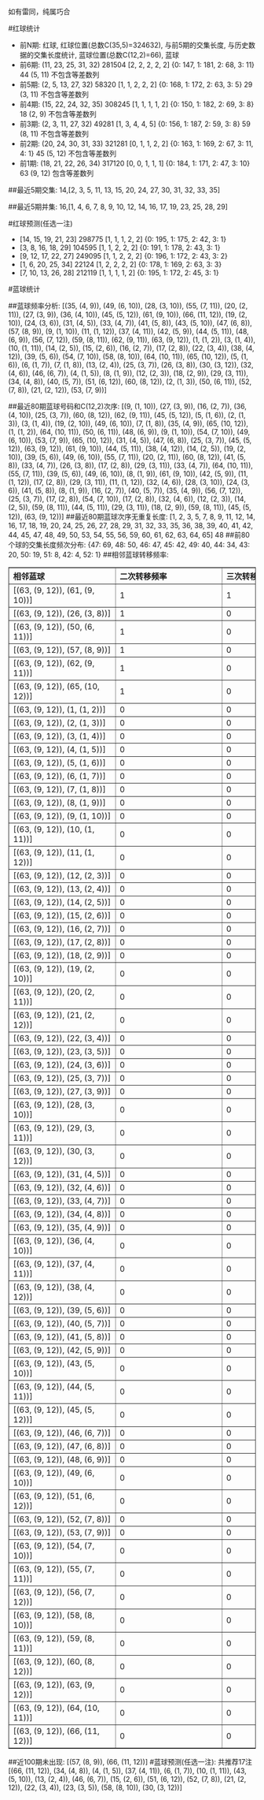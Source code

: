 <!-- 
.. title: 大乐透10013期(2010-01-30)数据分析报告
.. slug: dlott-10013-2010-01-30-report
.. date: 2010-01-31 08:00:00 UTC+08:00
.. tags: Lottery
.. link: 
.. description: 
.. type: text
-->

如有雷同，纯属巧合

<!-- TEASER_END-->

#红球统计

- 前N期: 红球, 红球位置(总数C(35,5)=324632), 与前5期的交集长度, 与历史数据的交集长度统计, 蓝球位置(总数C(12,2)=66), 蓝球
- 前6期: (11, 23, 25, 31, 32) 281504 [2, 2, 2, 2, 2] {0: 147, 1: 181, 2: 68, 3: 11} 44 (5, 11) 不包含等差数列
- 前5期: (2, 5, 13, 27, 32) 58320 [1, 1, 2, 2, 2] {0: 168, 1: 172, 2: 63, 3: 5} 29 (3, 11) 不包含等差数列
- 前4期: (15, 22, 24, 32, 35) 308245 [1, 1, 1, 1, 2] {0: 150, 1: 182, 2: 69, 3: 8} 18 (2, 9) 不包含等差数列
- 前3期: (2, 3, 11, 27, 32) 49281 [1, 3, 4, 4, 5] {0: 156, 1: 187, 2: 59, 3: 8} 59 (8, 11) 不包含等差数列
- 前2期: (20, 24, 30, 31, 33) 321281 [0, 1, 1, 2, 2] {0: 163, 1: 169, 2: 67, 3: 11, 4: 1} 45 (5, 12) 不包含等差数列
- 前1期: (18, 21, 22, 26, 34) 317120 [0, 0, 1, 1, 1] {0: 184, 1: 171, 2: 47, 3: 10} 63 (9, 12) 包含等差数列

##最近5期交集:
14,[2, 3, 5, 11, 13, 15, 20, 24, 27, 30, 31, 32, 33, 35]

##最近5期并集:
16,[1, 4, 6, 7, 8, 9, 10, 12, 14, 16, 17, 19, 23, 25, 28, 29]

#红球预测(任选一注)

- [14, 15, 19, 21, 23] 298775 [1, 1, 1, 2, 2] {0: 195, 1: 175, 2: 42, 3: 1}
- [3, 8, 16, 18, 29] 104595 [1, 1, 2, 2, 2] {0: 191, 1: 178, 2: 43, 3: 1}
- [9, 12, 17, 22, 27] 249095 [1, 1, 2, 2, 2] {0: 196, 1: 172, 2: 43, 3: 2}
- [1, 6, 20, 25, 34] 22124 [1, 2, 2, 2, 2] {0: 178, 1: 169, 2: 63, 3: 3}
- [7, 10, 13, 26, 28] 212119 [1, 1, 1, 1, 2] {0: 195, 1: 172, 2: 45, 3: 1}

#蓝球统计

##蓝球频率分析:
[(35, (4, 9)), (49, (6, 10)), (28, (3, 10)), (55, (7, 11)), (20, (2, 11)), (27, (3, 9)), (36, (4, 10)), (45, (5, 12)), (61, (9, 10)), (66, (11, 12)), (19, (2, 10)), (24, (3, 6)), (31, (4, 5)), (33, (4, 7)), (41, (5, 8)), (43, (5, 10)), (47, (6, 8)), (57, (8, 9)), (9, (1, 10)), (11, (1, 12)), (37, (4, 11)), (42, (5, 9)), (44, (5, 11)), (48, (6, 9)), (56, (7, 12)), (59, (8, 11)), (62, (9, 11)), (63, (9, 12)), (1, (1, 2)), (3, (1, 4)), (10, (1, 11)), (14, (2, 5)), (15, (2, 6)), (16, (2, 7)), (17, (2, 8)), (22, (3, 4)), (38, (4, 12)), (39, (5, 6)), (54, (7, 10)), (58, (8, 10)), (64, (10, 11)), (65, (10, 12)), (5, (1, 6)), (6, (1, 7)), (7, (1, 8)), (13, (2, 4)), (25, (3, 7)), (26, (3, 8)), (30, (3, 12)), (32, (4, 6)), (46, (6, 7)), (4, (1, 5)), (8, (1, 9)), (12, (2, 3)), (18, (2, 9)), (29, (3, 11)), (34, (4, 8)), (40, (5, 7)), (51, (6, 12)), (60, (8, 12)), (2, (1, 3)), (50, (6, 11)), (52, (7, 8)), (21, (2, 12)), (53, (7, 9))]

##最近80期蓝球号码和C(12,2)次序:
[(9, (1, 10)), (27, (3, 9)), (16, (2, 7)), (36, (4, 10)), (25, (3, 7)), (60, (8, 12)), (62, (9, 11)), (45, (5, 12)), (5, (1, 6)), (2, (1, 3)), (3, (1, 4)), (19, (2, 10)), (49, (6, 10)), (7, (1, 8)), (35, (4, 9)), (65, (10, 12)), (1, (1, 2)), (64, (10, 11)), (50, (6, 11)), (48, (6, 9)), (9, (1, 10)), (54, (7, 10)), (49, (6, 10)), (53, (7, 9)), (65, (10, 12)), (31, (4, 5)), (47, (6, 8)), (25, (3, 7)), (45, (5, 12)), (63, (9, 12)), (61, (9, 10)), (44, (5, 11)), (38, (4, 12)), (14, (2, 5)), (19, (2, 10)), (39, (5, 6)), (49, (6, 10)), (55, (7, 11)), (20, (2, 11)), (60, (8, 12)), (41, (5, 8)), (33, (4, 7)), (26, (3, 8)), (17, (2, 8)), (29, (3, 11)), (33, (4, 7)), (64, (10, 11)), (55, (7, 11)), (39, (5, 6)), (49, (6, 10)), (8, (1, 9)), (61, (9, 10)), (42, (5, 9)), (11, (1, 12)), (17, (2, 8)), (29, (3, 11)), (11, (1, 12)), (32, (4, 6)), (28, (3, 10)), (24, (3, 6)), (41, (5, 8)), (8, (1, 9)), (16, (2, 7)), (40, (5, 7)), (35, (4, 9)), (56, (7, 12)), (25, (3, 7)), (17, (2, 8)), (54, (7, 10)), (17, (2, 8)), (32, (4, 6)), (12, (2, 3)), (14, (2, 5)), (59, (8, 11)), (44, (5, 11)), (29, (3, 11)), (18, (2, 9)), (59, (8, 11)), (45, (5, 12)), (63, (9, 12))]
##最近80期蓝球次序无重复长度:
[1, 2, 3, 5, 7, 8, 9, 11, 12, 14, 16, 17, 18, 19, 20, 24, 25, 26, 27, 28, 29, 31, 32, 33, 35, 36, 38, 39, 40, 41, 42, 44, 45, 47, 48, 49, 50, 53, 54, 55, 56, 59, 60, 61, 62, 63, 64, 65] 48
##前80个球的交集长度频次分布:
{47: 69, 48: 50, 46: 47, 45: 42, 49: 40, 44: 34, 43: 20, 50: 19, 51: 8, 42: 4, 52: 1}
##相邻蓝球转移频率:
<table border="1" class="table table-striped dataframe">
  <thead>
    <tr style="text-align: left;">
      <th style="min-width: 200px;">相邻蓝球</th>
      <th style="min-width: 200px;">二次转移频率</th>
      <th style="min-width: 200px;">三次转移频率</th>
    </tr>
  </thead>
  <tbody>
    <tr>
      <td>  [(63, (9, 12)), (61, (9, 10))]</td>
      <td> 1</td>
      <td> 1</td>
    </tr>
    <tr>
      <td>   [(63, (9, 12)), (26, (3, 8))]</td>
      <td> 1</td>
      <td> 0</td>
    </tr>
    <tr>
      <td>  [(63, (9, 12)), (50, (6, 11))]</td>
      <td> 1</td>
      <td> 0</td>
    </tr>
    <tr>
      <td>   [(63, (9, 12)), (57, (8, 9))]</td>
      <td> 1</td>
      <td> 0</td>
    </tr>
    <tr>
      <td>  [(63, (9, 12)), (62, (9, 11))]</td>
      <td> 1</td>
      <td> 0</td>
    </tr>
    <tr>
      <td> [(63, (9, 12)), (65, (10, 12))]</td>
      <td> 1</td>
      <td> 0</td>
    </tr>
    <tr>
      <td>    [(63, (9, 12)), (1, (1, 2))]</td>
      <td> 0</td>
      <td> 0</td>
    </tr>
    <tr>
      <td>    [(63, (9, 12)), (2, (1, 3))]</td>
      <td> 0</td>
      <td> 0</td>
    </tr>
    <tr>
      <td>    [(63, (9, 12)), (3, (1, 4))]</td>
      <td> 0</td>
      <td> 0</td>
    </tr>
    <tr>
      <td>    [(63, (9, 12)), (4, (1, 5))]</td>
      <td> 0</td>
      <td> 0</td>
    </tr>
    <tr>
      <td>    [(63, (9, 12)), (5, (1, 6))]</td>
      <td> 0</td>
      <td> 0</td>
    </tr>
    <tr>
      <td>    [(63, (9, 12)), (6, (1, 7))]</td>
      <td> 0</td>
      <td> 0</td>
    </tr>
    <tr>
      <td>    [(63, (9, 12)), (7, (1, 8))]</td>
      <td> 0</td>
      <td> 0</td>
    </tr>
    <tr>
      <td>    [(63, (9, 12)), (8, (1, 9))]</td>
      <td> 0</td>
      <td> 0</td>
    </tr>
    <tr>
      <td>   [(63, (9, 12)), (9, (1, 10))]</td>
      <td> 0</td>
      <td> 0</td>
    </tr>
    <tr>
      <td>  [(63, (9, 12)), (10, (1, 11))]</td>
      <td> 0</td>
      <td> 0</td>
    </tr>
    <tr>
      <td>  [(63, (9, 12)), (11, (1, 12))]</td>
      <td> 0</td>
      <td> 0</td>
    </tr>
    <tr>
      <td>   [(63, (9, 12)), (12, (2, 3))]</td>
      <td> 0</td>
      <td> 0</td>
    </tr>
    <tr>
      <td>   [(63, (9, 12)), (13, (2, 4))]</td>
      <td> 0</td>
      <td> 0</td>
    </tr>
    <tr>
      <td>   [(63, (9, 12)), (14, (2, 5))]</td>
      <td> 0</td>
      <td> 0</td>
    </tr>
    <tr>
      <td>   [(63, (9, 12)), (15, (2, 6))]</td>
      <td> 0</td>
      <td> 0</td>
    </tr>
    <tr>
      <td>   [(63, (9, 12)), (16, (2, 7))]</td>
      <td> 0</td>
      <td> 0</td>
    </tr>
    <tr>
      <td>   [(63, (9, 12)), (17, (2, 8))]</td>
      <td> 0</td>
      <td> 0</td>
    </tr>
    <tr>
      <td>   [(63, (9, 12)), (18, (2, 9))]</td>
      <td> 0</td>
      <td> 0</td>
    </tr>
    <tr>
      <td>  [(63, (9, 12)), (19, (2, 10))]</td>
      <td> 0</td>
      <td> 0</td>
    </tr>
    <tr>
      <td>  [(63, (9, 12)), (20, (2, 11))]</td>
      <td> 0</td>
      <td> 0</td>
    </tr>
    <tr>
      <td>  [(63, (9, 12)), (21, (2, 12))]</td>
      <td> 0</td>
      <td> 0</td>
    </tr>
    <tr>
      <td>   [(63, (9, 12)), (22, (3, 4))]</td>
      <td> 0</td>
      <td> 0</td>
    </tr>
    <tr>
      <td>   [(63, (9, 12)), (23, (3, 5))]</td>
      <td> 0</td>
      <td> 0</td>
    </tr>
    <tr>
      <td>   [(63, (9, 12)), (24, (3, 6))]</td>
      <td> 0</td>
      <td> 0</td>
    </tr>
    <tr>
      <td>   [(63, (9, 12)), (25, (3, 7))]</td>
      <td> 0</td>
      <td> 0</td>
    </tr>
    <tr>
      <td>   [(63, (9, 12)), (27, (3, 9))]</td>
      <td> 0</td>
      <td> 0</td>
    </tr>
    <tr>
      <td>  [(63, (9, 12)), (28, (3, 10))]</td>
      <td> 0</td>
      <td> 0</td>
    </tr>
    <tr>
      <td>  [(63, (9, 12)), (29, (3, 11))]</td>
      <td> 0</td>
      <td> 0</td>
    </tr>
    <tr>
      <td>  [(63, (9, 12)), (30, (3, 12))]</td>
      <td> 0</td>
      <td> 0</td>
    </tr>
    <tr>
      <td>   [(63, (9, 12)), (31, (4, 5))]</td>
      <td> 0</td>
      <td> 0</td>
    </tr>
    <tr>
      <td>   [(63, (9, 12)), (32, (4, 6))]</td>
      <td> 0</td>
      <td> 0</td>
    </tr>
    <tr>
      <td>   [(63, (9, 12)), (33, (4, 7))]</td>
      <td> 0</td>
      <td> 0</td>
    </tr>
    <tr>
      <td>   [(63, (9, 12)), (34, (4, 8))]</td>
      <td> 0</td>
      <td> 0</td>
    </tr>
    <tr>
      <td>   [(63, (9, 12)), (35, (4, 9))]</td>
      <td> 0</td>
      <td> 0</td>
    </tr>
    <tr>
      <td>  [(63, (9, 12)), (36, (4, 10))]</td>
      <td> 0</td>
      <td> 0</td>
    </tr>
    <tr>
      <td>  [(63, (9, 12)), (37, (4, 11))]</td>
      <td> 0</td>
      <td> 0</td>
    </tr>
    <tr>
      <td>  [(63, (9, 12)), (38, (4, 12))]</td>
      <td> 0</td>
      <td> 0</td>
    </tr>
    <tr>
      <td>   [(63, (9, 12)), (39, (5, 6))]</td>
      <td> 0</td>
      <td> 0</td>
    </tr>
    <tr>
      <td>   [(63, (9, 12)), (40, (5, 7))]</td>
      <td> 0</td>
      <td> 0</td>
    </tr>
    <tr>
      <td>   [(63, (9, 12)), (41, (5, 8))]</td>
      <td> 0</td>
      <td> 0</td>
    </tr>
    <tr>
      <td>   [(63, (9, 12)), (42, (5, 9))]</td>
      <td> 0</td>
      <td> 0</td>
    </tr>
    <tr>
      <td>  [(63, (9, 12)), (43, (5, 10))]</td>
      <td> 0</td>
      <td> 0</td>
    </tr>
    <tr>
      <td>  [(63, (9, 12)), (44, (5, 11))]</td>
      <td> 0</td>
      <td> 0</td>
    </tr>
    <tr>
      <td>  [(63, (9, 12)), (45, (5, 12))]</td>
      <td> 0</td>
      <td> 0</td>
    </tr>
    <tr>
      <td>   [(63, (9, 12)), (46, (6, 7))]</td>
      <td> 0</td>
      <td> 0</td>
    </tr>
    <tr>
      <td>   [(63, (9, 12)), (47, (6, 8))]</td>
      <td> 0</td>
      <td> 0</td>
    </tr>
    <tr>
      <td>   [(63, (9, 12)), (48, (6, 9))]</td>
      <td> 0</td>
      <td> 0</td>
    </tr>
    <tr>
      <td>  [(63, (9, 12)), (49, (6, 10))]</td>
      <td> 0</td>
      <td> 0</td>
    </tr>
    <tr>
      <td>  [(63, (9, 12)), (51, (6, 12))]</td>
      <td> 0</td>
      <td> 0</td>
    </tr>
    <tr>
      <td>   [(63, (9, 12)), (52, (7, 8))]</td>
      <td> 0</td>
      <td> 0</td>
    </tr>
    <tr>
      <td>   [(63, (9, 12)), (53, (7, 9))]</td>
      <td> 0</td>
      <td> 0</td>
    </tr>
    <tr>
      <td>  [(63, (9, 12)), (54, (7, 10))]</td>
      <td> 0</td>
      <td> 0</td>
    </tr>
    <tr>
      <td>  [(63, (9, 12)), (55, (7, 11))]</td>
      <td> 0</td>
      <td> 0</td>
    </tr>
    <tr>
      <td>  [(63, (9, 12)), (56, (7, 12))]</td>
      <td> 0</td>
      <td> 0</td>
    </tr>
    <tr>
      <td>  [(63, (9, 12)), (58, (8, 10))]</td>
      <td> 0</td>
      <td> 0</td>
    </tr>
    <tr>
      <td>  [(63, (9, 12)), (59, (8, 11))]</td>
      <td> 0</td>
      <td> 0</td>
    </tr>
    <tr>
      <td>  [(63, (9, 12)), (60, (8, 12))]</td>
      <td> 0</td>
      <td> 0</td>
    </tr>
    <tr>
      <td>  [(63, (9, 12)), (63, (9, 12))]</td>
      <td> 0</td>
      <td> 0</td>
    </tr>
    <tr>
      <td> [(63, (9, 12)), (64, (10, 11))]</td>
      <td> 0</td>
      <td> 0</td>
    </tr>
    <tr>
      <td> [(63, (9, 12)), (66, (11, 12))]</td>
      <td> 0</td>
      <td> 0</td>
    </tr>
  </tbody>
</table>
##近100期未出现:
[(57, (8, 9)), (66, (11, 12))]
#蓝球预测(任选一注):
共推荐17注
[(66, (11, 12)), (34, (4, 8)), (4, (1, 5)), (37, (4, 11)), (6, (1, 7)), (10, (1, 11)), (43, (5, 10)), (13, (2, 4)), (46, (6, 7)), (15, (2, 6)), (51, (6, 12)), (52, (7, 8)), (21, (2, 12)), (22, (3, 4)), (23, (3, 5)), (58, (8, 10)), (30, (3, 12))]

